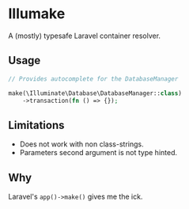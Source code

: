 # Illumake

A (mostly) typesafe Laravel container resolver.

## Usage

```php
// Provides autocomplete for the DatabaseManager

make(\Illuminate\Database\DatabaseManager::class)
    ->transaction(fn () => {});
```

## Limitations

- Does not work with non class-strings.
- Parameters second argument is not type hinted.

## Why

Laravel's `app()->make()` gives me the ick.
